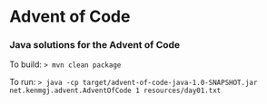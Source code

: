 Advent of Code
==============

### Java solutions for the Advent of Code

To build:
`> mvn clean package`

To run:
`> java -cp target/advent-of-code-java-1.0-SNAPSHOT.jar net.kenmgj.advent.AdventOfCode 1 resources/day01.txt`
